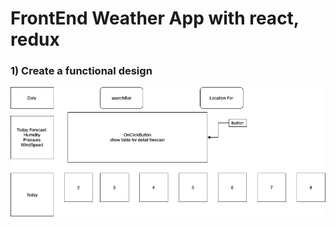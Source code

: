 # FrontEnd Weather App with react, redux 

### 1) Create a functional design

![Schema](/diagram.png)
